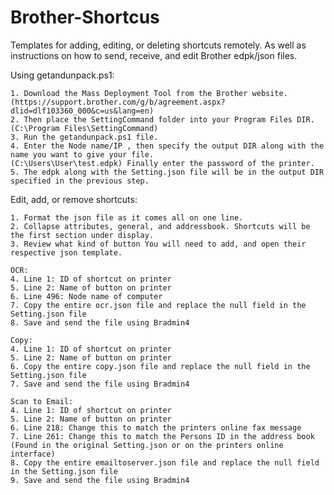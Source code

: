 # Brother-Shortcus
Templates for adding, editing, or deleting shortcuts remotely. As well as instructions on how to send, receive, and edit Brother edpk/json files.

Using getandunpack.ps1:

    1. Download the Mass Deployment Tool from the Brother website. 
    (https://support.brother.com/g/b/agreement.aspx?dlid=dlf103360_000&c=us&lang=en)
    2. Then place the SettingCommand folder into your Program Files DIR.(C:\Program Files\SettingCommand)
    3. Run the getandunpack.ps1 file.
    4. Enter the Node name/IP , then specify the output DIR along with the name you want to give your file.  
    (C:\Users\User\test.edpk) Finally enter the password of the printer.
    5. The edpk along with the Setting.json file will be in the output DIR specified in the previous step.

Edit, add, or remove shortcuts:

    1. Format the json file as it comes all on one line. 
    2. Collapse attributes, general, and addressbook. Shortcuts will be the first section under display.
    3. Review what kind of button You will need to add, and open their respective json template.
    
    OCR:
    4. Line 1: ID of shortcut on printer
    5. Line 2: Name of button on printer
    6. Line 496: Node name of computer
    7. Copy the entire ocr.json file and replace the null field in the Setting.json file
    8. Save and send the file using Bradmin4

    Copy:
    4. Line 1: ID of shortcut on printer
    5. Line 2: Name of button on printer
    6. Copy the entire copy.json file and replace the null field in the Setting.json file
    7. Save and send the file using Bradmin4

    Scan to Email:
    4. Line 1: ID of shortcut on printer
    5. Line 2: Name of button on printer
    6. Line 218: Change this to match the printers online fax message
    7. Line 261: Change this to match the Persons ID in the address book 
    (Found in the original Setting.json or on the printers online interface)
    8. Copy the entire emailtoserver.json file and replace the null field in the Setting.json file
    9. Save and send the file using Bradmin4
    
